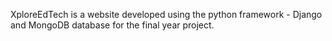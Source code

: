 XploreEdTech is a website developed using the python framework - Django and MongoDB database for the final year project. 
